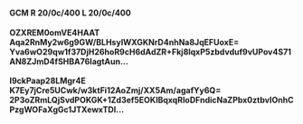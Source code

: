 #### GCM R 20/0c/400 L 20/0c/400
**OZXREM0omVE4HAAT**<br/>**Aqa2RnMy2w6g9GW/BLHsyIWXGKNrD4nhNa8JqEFUoxE=**<br/>**Yva6wO29qw1f37DjH26hoR9cH6dAdZR+Fkj8lqxP5zbdvduf9vUPov4S71AN8ZJmD4fSHBA76IagtAun...**<br/><br/>
**I9ckPaap28LMgr4E**<br/>**K7Ey7jCre5UCwk/w3ktFi12AoZmj/XX5Am/agafYy6Q=**<br/>**2P3oZRmLQjSvdPOKGK+1Zd3ef5EOKlBqxqRIoDFndicNaZPbx0ztbvIOnhCPzgWOFaXgGc1JTXewxTDl...**